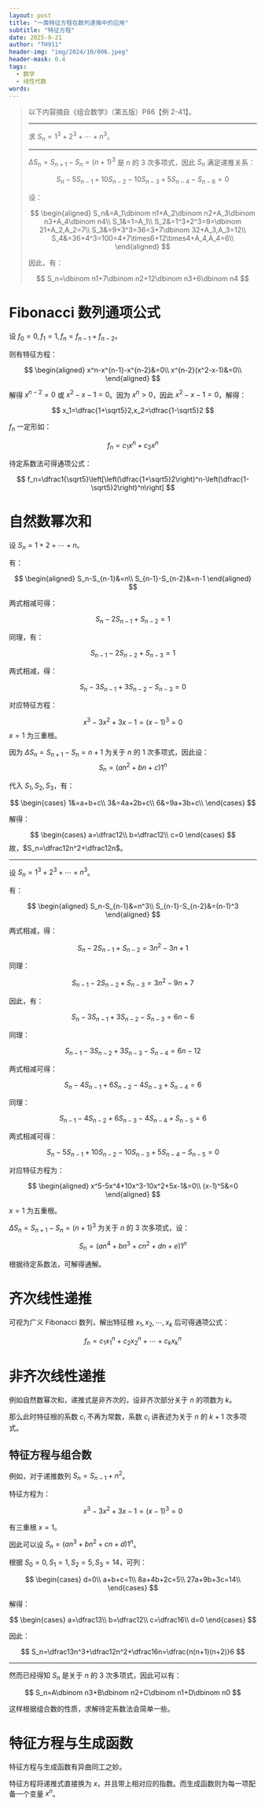 ```yaml
---
layout: post
title: "一类特征方程在数列递推中的应用"
subtitle: "特征方程"
date: 2025-9-21
author: "TH911"
header-img: "img/2024/10/006.jpeg"
header-mask: 0.4
tags:
  - 数学
  - 线性代数
words:
---
```


> 以下内容摘自《组合数学》（第五版）P86【例 2-41】。
>
> ***
>
> 求 $S_n=1^3+2^3+\cdots+n^3$。
>
> ***
>
> $\Delta S_n=S_{n+1}-S_n=(n+1)^3$ 是 $n$ 的 $3$ 次多项式，因此 $S_n$ 满足递推关系：
>
> $$
> S_n-5S_{n-1}+10S_{n-2}-10S_{n-3}+5S_{n-4}-S_{n-6}=0
> $$
>
> 设：
>
> $$
> \begin{aligned}
> S_n&=A_1\dbinom n1+A_2\dbinom n2+A_3\dbinom n3+A_4\dbinom n4\\
> S_1&=1=A_1\\
> S_2&=1^3+2^3=9=\dbinom 21+A_2,A_2=7\\
> S_3&=9+3^3=36=3+7\dbinom 32+A_3,A_3=12\\
> S_4&=36+4^3=100=4+7\times6+12\times4+A_4,A_4=6\\
> \end{aligned}
> $$
>
> 因此，有：
>
> $$
> S_n=\dbinom n1+7\dbinom n2+12\dbinom n3+6\dbinom n4
> $$
>

# Fibonacci 数列通项公式

设 $f_0=0,f_1=1,f_n=f_{n-1}+f_{n-2}$。

则有特征方程：

$$
\begin{aligned}
x^n-x^{n-1}-x^{n-2}&=0\\
x^{n-2}(x^2-x-1)&=0\\
\end{aligned}
$$

解得 $x^{n-2}=0$ 或 $x^2-x-1=0$。因为 $x^n>0$，因此 $x^2-x-1=0$，解得：

$$
x_1=\dfrac{1+\sqrt5}2,x_2=\dfrac{1-\sqrt5}2
$$

$f_n$ 一定形如：

$$
f_n=c_1x^n+c_2x^n
$$

待定系数法可得通项公式：

$$
f_n=\dfrac1{\sqrt5}\left[\left(\dfrac{1+\sqrt5}2\right)^n-\left(\dfrac{1-\sqrt5}2\right)^n\right]
$$

# 自然数幂次和

设 $S_n=1+2+\cdots+n$。

有：

$$
\begin{aligned}
S_n-S_{n-1}&=n\\
S_{n-1}-S_{n-2}&=n-1
\end{aligned}
$$

两式相减可得：

$$
S_n-2S_{n-1}+S_{n-2}=1
$$

同理，有：

$$
S_{n-1}-2S_{n-2}+S_{n-3}=1
$$

两式相减，得：

$$
S_n-3S_{n-1}+3S_{n-2}-S_{n-3}=0
$$

对应特征方程：

$$
x^3-3x^2+3x-1=(x-1)^3=0
$$
$x=1$ 为三重根。

因为 $\Delta S_n=S_{n+1}-S_n=n+1$ 为关于 $n$ 的 $1$ 次多项式，因此设：
$$
S_n=(an^2+bn+c)1^n
$$

代入 $S_1,S_2,S_3$，有：

$$
\begin{cases}
1&=a+b+c\\
3&=4a+2b+c\\
6&=9a+3b+c\\
\end{cases}
$$

解得：

$$
\begin{cases}
a=\dfrac12\\
b=\dfrac12\\
c=0
\end{cases}
$$
故，$S_n=\dfrac12n^2+\dfrac12n$。

***

设 $S_n=1^3+2^3+\cdots+n^3$。

有：

$$
\begin{aligned}
S_n-S_{n-1}&=n^3\\
S_{n-1}-S_{n-2}&=(n-1)^3
\end{aligned}
$$

两式相减，得：

$$
S_n-2S_{n-1}+S_{n-2}=3n^2-3n+1
$$

同理：

$$
S_{n-1}-2S_{n-2}+S_{n-3}=3n^2-9n+7
$$

因此，有：

$$
S_n-3S_{n-1}+3S_{n-2}-S_{n-3}=6n-6
$$

同理：

$$
S_{n-1}-3S_{n-2}+3S_{n-3}-S_{n-4}=6n-12
$$

两式相减可得：

$$
S_n-4S_{n-1}+6S_{n-2}-4S_{n-3}+S_{n-4}=6
$$

同理：

$$
S_{n-1}-4S_{n-2}+6S_{n-3}-4S_{n-4}+S_{n-5}=6
$$

两式相减可得：

$$
S_n-5S_{n-1}+10S_{n-2}-10S_{n-3}+5S_{n-4}-S_{n-5}=0
$$

对应特征方程为：

$$
\begin{aligned}
x^5-5x^4+10x^3-10x^2+5x-1&=0\\
(x-1)^5&=0
\end{aligned}
$$

$x=1$ 为五重根。

$\Delta S_n=S_{n+1}-S_n=(n+1)^3$ 为关于 $n$ 的 $3$ 次多项式，设：

$$
S_n=\left(an^4+bn^3+cn^2+dn+e\right)1^n
$$

根据待定系数法，可解得通解。

# 齐次线性递推

可视为广义 Fibonacci 数列，解出特征根 $x_1,x_2,\cdots,x_k$ 后可得通项公式：

$$
f_n=c_1x_1^n+c_2x_2^n+\cdots+c_kx_k^n
$$

# 非齐次线性递推

例如自然数幂次和，递推式是非齐次的，设非齐次部分关于 $n$ 的项数为 $k$。

那么此时特征根的系数 $c_i$ 不再为常数，系数 $c_i$ 讲表述为关于 $n$ 的 $k+1$ 次多项式。

## 特征方程与组合数

例如，对于递推数列 $S_n=S_{n-1}+n^2$。

特征方程为：

$$
x^3-3x^2+3x-1=(x-1)^3=0
$$

有三重根 $x=1$。

因此可以设 $S_n=\left(an^3+bn^2+cn+d\right)1^n$。

根据 $S_0=0,S_1=1,S_2=5,S_3=14$，可列：

$$
\begin{cases}
d=0\\
a+b+c=1\\
8a+4b+2c=5\\
27a+9b+3c=14\\
\end{cases}
$$

解得：

$$
\begin{cases}
a=\dfrac13\\
b=\dfrac12\\
c=\dfrac16\\
d=0
\end{cases}
$$

因此：

$$
S_n=\dfrac13n^3+\dfrac12n^2+\dfrac16n=\dfrac{n(n+1)(n+2)}6
$$

***

然而已经得知 $S_n$ 是关于 $n$ 的 $3$ 次多项式，因此可以有：

$$
S_n=A\dbinom n3+B\dbinom n2+C\dbinom n1+D\dbinom n0
$$

这样根据组合数的性质，求解待定系数法会简单一些。

# 特征方程与生成函数

特征方程与生成函数有异曲同工之妙。

特征方程将递推式直接换为 $x$，并且带上相对应的指数。而生成函数则为每一项配备一个变量 $x^n$。